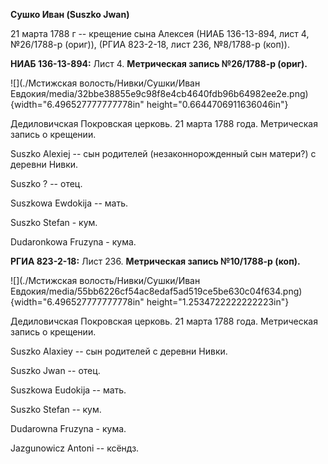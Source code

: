 **Сушко Иван (Suszko Jwan)**

21 марта 1788 г -- крещение сына Алексея (НИАБ 136-13-894, лист 4,
№26/1788-р (ориг)), (РГИА 823-2-18, лист 236, №8/1788-р (коп)).

**НИАБ 136-13-894:** Лист 4. **Метрическая запись №26/1788-р (ориг).**

![](./Мстижская волость/Нивки/Сушки/Иван Евдокия/media/32bbe38855e9c98f8e4cb4640fdb96b64982ee2e.png){width="6.496527777777778in"
height="0.6644706911636046in"}

Дедиловичская Покровская церковь. 21 марта 1788 года. Метрическая запись
о крещении.

Suszko Alexiej -- сын родителей (незаконнорожденный сын матери?) с
деревни Нивки.

Suszko ? -- отец.

Suszkowa Ewdokija -- мать.

Suszko Stefan - кум.

Dudaronkowa Fruzyna - кума.

**РГИА 823-2-18:** Лист 236. **Метрическая запись №10/1788-р (коп).**

![](./Мстижская волость/Нивки/Сушки/Иван Евдокия/media/55bb6226cf54ac8edaf5ad519ce5be630c04f634.png){width="6.496527777777778in"
height="1.2534722222222223in"}

Дедиловичская Покровская церковь. 21 марта 1788 года. Метрическая запись
о крещении.

Suszko Alaxiey -- сын родителей с деревни Нивки.

Suszko Jwan -- отец.

Suszkowa Eudokija -- мать.

Suszko Stefan -- кум.

Dudarowna Fruzyna - кума.

Jazgunowicz Antoni -- ксёндз.
